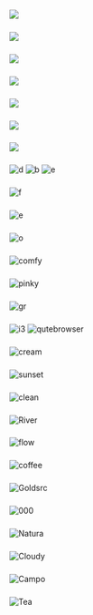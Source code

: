 ###
![](https://i.imgur.com/gtmESPE.png)
###
![](https://i.imgur.com/EMyULc0.png)
###
![](https://i.imgur.com/lzvMur7.png)
###
![](https://i.imgur.com/sA3Ec0K.png)
###
![](https://i.imgur.com/W6s0TQQ.png)
###
![](https://i.imgur.com/JUsGpJ8.png)
###
![](https://i.imgur.com/IA2R6hx.png)
###
![d](https://i.imgur.com/UYJVUXa.png)
![b](https://i.imgur.com/9i3YX7Y.png)
![e](https://i.imgur.com/AcI7ZRa.png)
###
![f](https://i.imgur.com/n1POo27.png)
###
![e](https://i.imgur.com/aBmQanI.png)
###
![o](https://i.imgur.com/RvwMvOe.png)
###
![comfy](https://i.imgur.com/EUAiIB6.jpg)
###
![pinky](https://i.imgur.com/8rckVWv.jpg)
###
![gr](https://i.imgur.com/AaxfYZQ.png)
###
![i3](https://i.imgur.com/YHEoivB.png)
![qutebrowser](https://i.imgur.com/6PMxdCw.png)
###
![cream](https://i.imgur.com/MyDAQxZ.png)
###
![sunset](https://i.imgur.com/gpFZ0bR.png)
###
![clean](https://i.imgur.com/nG9FKGX.png)
###
![River](https://i.imgur.com/d6Z1DBe.png)
###
![flow](https://i.imgur.com/ls5iFJP.png)
###
![coffee](https://i.imgur.com/yoFvjXD.png)
###
![Goldsrc](https://i.imgur.com/A50O5KM.png)
###
![000](https://i.imgur.com/3bVTUhk.png)
###
![Natura](https://i.imgur.com/dQvqtui.png)
###
![Cloudy](https://i.imgur.com/MjRD1Sh.jpg)
###
![Campo](https://i.imgur.com/RUiyAIt.jpg)
###
![Tea](https://i.imgur.com/MQdhVkf.png)
